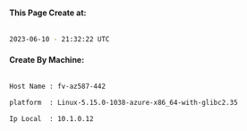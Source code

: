 
   
#### This Page Create at:

```bash

2023-06-10 - 21:32:22 UTC

```

#### Create By Machine:

```bash

Host Name : fv-az587-442

platform  : Linux-5.15.0-1038-azure-x86_64-with-glibc2.35

Ip Local  : 10.1.0.12

```

